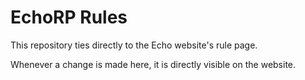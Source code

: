 # EchoRP Rules
This repository ties directly to the Echo website's rule page.

Whenever a change is made here, it is directly visible on the website.
